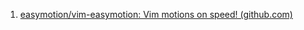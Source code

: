 1. [easymotion/vim-easymotion: Vim motions on speed! (github.com)](https://github.com/easymotion/vim-easymotion)